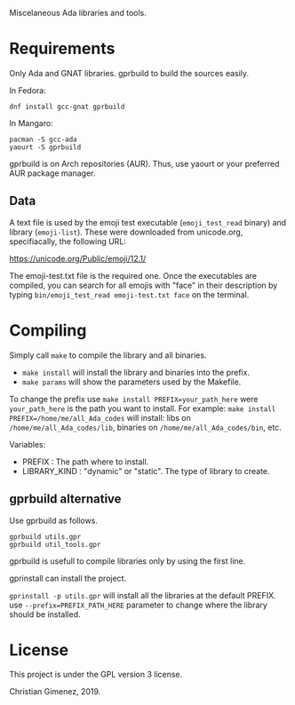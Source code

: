 Miscelaneous Ada libraries and tools.

# Requirements
Only Ada and GNAT libraries. gprbuild to build the sources easily.

In Fedora:

    dnf install gcc-gnat gprbuild

In Mangaro:

    pacman -S gcc-ada
    yaourt -S gprbuild

gprbuild is on Arch repositories (AUR). Thus, use yaourt or your preferred AUR package manager.

## Data
A text file is used by the emoji test executable (`emoji_test_read` binary) and library (`emoji-list`). These were downloaded from unicode.org, specifiacally, the following URL:

https://unicode.org/Public/emoji/12.1/

The emoji-test.txt file is the required one. Once the executables are compiled, you can search for all emojis with "face" in their description by typing `bin/emoji_test_read emoji-test.txt face` on the terminal.

# Compiling
Simply call `make` to compile the library and all binaries.

- `make install` will install the library and binaries into the prefix.
- `make params` will show the parameters used by the Makefile.

To change the prefix use `make install PREFIX=your_path_here` were `your_path_here` is the path you want to install. For example: `make install PREFIX=/home/me/all_Ada_codes` will install:
libs on `/home/me/all_Ada_codes/lib`, binaries on `/home/me/all_Ada_codes/bin`, etc.

Variables: 

- PREFIX : The path where to install.
- LIBRARY_KIND : "dynamic" or "static". The type of library to create.

## gprbuild alternative
Use gprbuild as follows.

```
gprbuild utils.gpr
gprbuild util_tools.gpr
```

gprbuild is usefull to compile libraries only by using the first line.

gprinstall can install the project. 

`gprinstall -p utils.gpr` will install all the libraries at the default PREFIX. use `--prefix=PREFIX_PATH_HERE` parameter to change where the library should be installed.

# License
This project is under the GPL version 3 license. 

Christian Gimenez, 2019.
